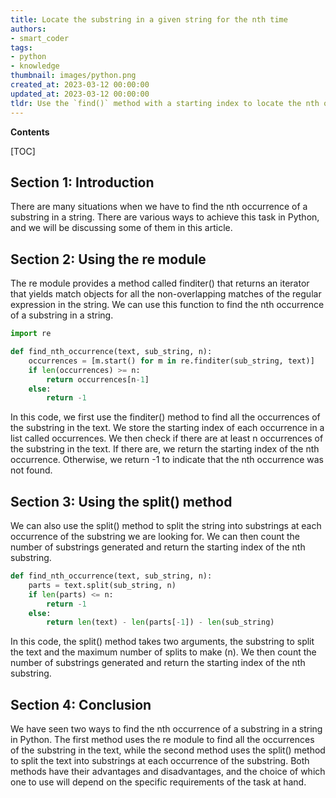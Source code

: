 ```yaml
---
title: Locate the substring in a given string for the nth time
authors:
- smart_coder
tags:
- python
- knowledge
thumbnail: images/python.png
created_at: 2023-03-12 00:00:00
updated_at: 2023-03-12 00:00:00
tldr: Use the `find()` method with a starting index to locate the nth occurrence of a substring in a string in Python.
---
```


**Contents**

[TOC]

## Section 1: Introduction
There are many situations when we have to find the nth occurrence of a substring in a string. There are various ways to achieve this task in Python, and we will be discussing some of them in this article.

## Section 2: Using the re module
The re module provides a method called finditer() that returns an iterator that yields match objects for all the non-overlapping matches of the regular expression in the string. We can use this function to find the nth occurrence of a substring in a string.

```python
import re

def find_nth_occurrence(text, sub_string, n):
    occurrences = [m.start() for m in re.finditer(sub_string, text)]
    if len(occurrences) >= n:
        return occurrences[n-1]
    else:
        return -1
```

In this code, we first use the finditer() method to find all the occurrences of the substring in the text. We store the starting index of each occurrence in a list called occurrences. We then check if there are at least n occurrences of the substring in the text. If there are, we return the starting index of the nth occurrence. Otherwise, we return -1 to indicate that the nth occurrence was not found.

## Section 3: Using the split() method
We can also use the split() method to split the string into substrings at each occurrence of the substring we are looking for. We can then count the number of substrings generated and return the starting index of the nth substring.

```python
def find_nth_occurrence(text, sub_string, n):
    parts = text.split(sub_string, n)
    if len(parts) <= n:
        return -1
    else:
        return len(text) - len(parts[-1]) - len(sub_string)
```

In this code, the split() method takes two arguments, the substring to split the text and the maximum number of splits to make (n). We then count the number of substrings generated and return the starting index of the nth substring.

## Section 4: Conclusion
We have seen two ways to find the nth occurrence of a substring in a string in Python. The first method uses the re module to find all the occurrences of the substring in the text, while the second method uses the split() method to split the text into substrings at each occurrence of the substring. Both methods have their advantages and disadvantages, and the choice of which one to use will depend on the specific requirements of the task at hand.
